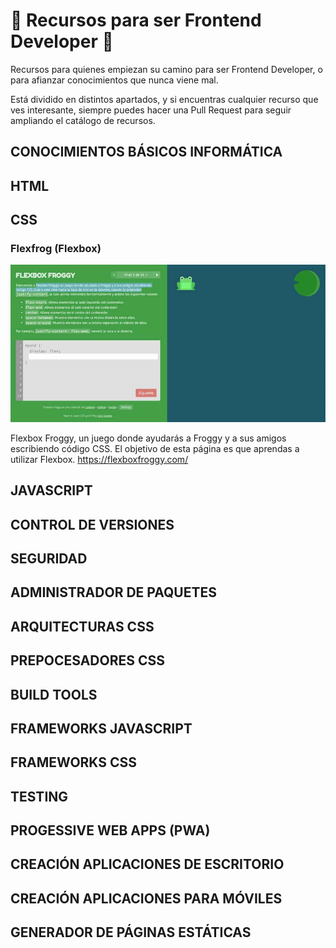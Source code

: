 # 🚀 Recursos para ser Frontend Developer 🚀

Recursos para quienes empiezan su camino para ser Frontend Developer, o para afianzar conocimientos que nunca viene mal.

Está dividido en distintos apartados, y si encuentras cualquier recurso que ves interesante, siempre puedes hacer una Pull Request para seguir ampliando el catálogo de recursos.

## CONOCIMIENTOS BÁSICOS INFORMÁTICA

## HTML

## CSS

### Flexfrog (Flexbox)

![Flexflog Flexbox](screenshots/flexfrog.jpg)

Flexbox Froggy, un juego donde ayudarás a Froggy y a sus amigos escribiendo código CSS. El objetivo de esta página es que aprendas a utilizar Flexbox.
https://flexboxfroggy.com/

## JAVASCRIPT

## CONTROL DE VERSIONES

## SEGURIDAD

## ADMINISTRADOR DE PAQUETES

## ARQUITECTURAS CSS

## PREPOCESADORES CSS

## BUILD TOOLS

## FRAMEWORKS JAVASCRIPT

## FRAMEWORKS CSS

## TESTING

## PROGESSIVE WEB APPS (PWA)

## CREACIÓN APLICACIONES DE ESCRITORIO

## CREACIÓN APLICACIONES PARA MÓVILES

## GENERADOR DE PÁGINAS ESTÁTICAS
